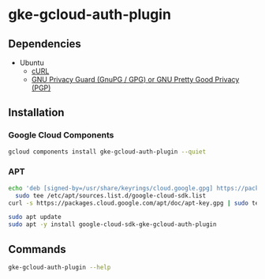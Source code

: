 # gke-gcloud-auth-plugin

<!--
export USE_GKE_GCLOUD_AUTH_PLUGIN=True
-->

## Dependencies

- Ubuntu
  - [cURL](/curl.md)
  - [GNU Privacy Guard (GnuPG / GPG) or GNU Pretty Good Privacy (PGP)](/gnu-pg.md)

## Installation

### Google Cloud Components

```sh
gcloud components install gke-gcloud-auth-plugin --quiet
```

### APT

```sh
echo 'deb [signed-by=/usr/share/keyrings/cloud.google.gpg] https://packages.cloud.google.com/apt cloud-sdk main' | \
  sudo tee /etc/apt/sources.list.d/google-cloud-sdk.list
curl -s https://packages.cloud.google.com/apt/doc/apt-key.gpg | sudo tee /usr/share/keyrings/cloud.google.gpg

sudo apt update
sudo apt -y install google-cloud-sdk-gke-gcloud-auth-plugin
```

<!-- ### YUM

```sh
sudo yum install google-cloud-sdk-gke-gcloud-auth-plugin
``` -->

## Commands

```sh
gke-gcloud-auth-plugin --help
```
